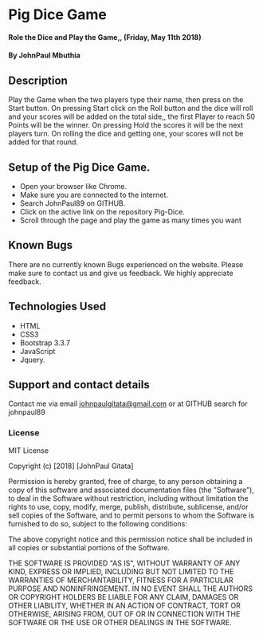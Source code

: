 # Pig Dice Game
#### Role the Dice and Play the Game,, (Friday, May 11th 2018)
#### By JohnPaul Mbuthia
## Description
Play the Game when the two players type their name, then press on the Start button. On pressing Start click on the Roll button and the dice will roll and your scores will be added on the total side,, the first Player to reach 50 Points will be the winner.
On pressing Hold the scores it will be the next players turn.
On rolling the dice and getting one, your scores will not be added for that round.
## Setup of the Pig Dice Game.
* Open your browser like Chrome.
* Make sure you are connected to the internet.
* Search JohnPaul89 on GITHUB.
* Click on the active link on the repository Pig-Dice.
* Scroll through the page and play the game as many times you want

## Known Bugs
There are no currently known Bugs experienced on the website.
Please make sure to contact us and give us feedback. We highly appreciate feedback.
## Technologies Used
* HTML
* CSS3
* Bootstrap 3.3.7
* JavaScript
* Jquery.
## Support and contact details
Contact me via email johnpaulgitata@gmail.com or at GITHUB search for johnpaul89
### License
MIT License

Copyright (c) [2018] [JohnPaul Gitata]

Permission is hereby granted, free of charge, to any person obtaining a copy
of this software and associated documentation files (the "Software"), to deal
in the Software without restriction, including without limitation the rights
to use, copy, modify, merge, publish, distribute, sublicense, and/or sell
copies of the Software, and to permit persons to whom the Software is
furnished to do so, subject to the following conditions:

The above copyright notice and this permission notice shall be included in all
copies or substantial portions of the Software.

THE SOFTWARE IS PROVIDED "AS IS", WITHOUT WARRANTY OF ANY KIND, EXPRESS OR
IMPLIED, INCLUDING BUT NOT LIMITED TO THE WARRANTIES OF MERCHANTABILITY,
FITNESS FOR A PARTICULAR PURPOSE AND NONINFRINGEMENT. IN NO EVENT SHALL THE
AUTHORS OR COPYRIGHT HOLDERS BE LIABLE FOR ANY CLAIM, DAMAGES OR OTHER
LIABILITY, WHETHER IN AN ACTION OF CONTRACT, TORT OR OTHERWISE, ARISING FROM,
OUT OF OR IN CONNECTION WITH THE SOFTWARE OR THE USE OR OTHER DEALINGS IN THE
SOFTWARE.
